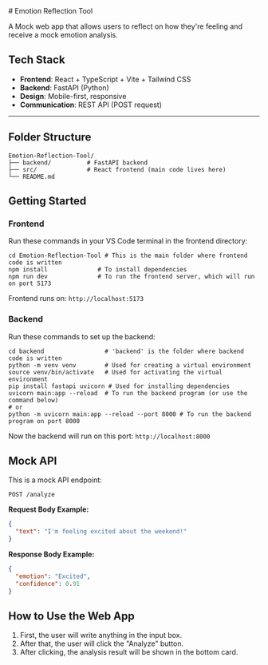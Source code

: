 <md>
# Emotion Reflection Tool

A Mock web app that allows users to reflect on how they're feeling and receive a mock emotion analysis.

## Tech Stack

- **Frontend**: React + TypeScript + Vite + Tailwind CSS
- **Backend**: FastAPI (Python)
- **Design**: Mobile-first, responsive
- **Communication**: REST API (POST request)


---

## Folder Structure

```plaintext
Emotion-Reflection-Tool/
├── backend/          # FastAPI backend
├── src/              # React frontend (main code lives here)
└── README.md
```

## Getting Started

### Frontend

Run these commands in your VS Code terminal in the frontend directory:

```shellscript
cd Emotion-Reflection-Tool # This is the main folder where frontend code is written
npm install              # To install dependencies
npm run dev              # To run the frontend server, which will run on port 5173
```

Frontend runs on: `http://localhost:5173`

### Backend

Run these commands to set up the backend:

```shellscript
cd backend                 # 'backend' is the folder where backend code is written
python -m venv venv        # Used for creating a virtual environment
source venv/bin/activate   # Used for activating the virtual environment
pip install fastapi uvicorn # Used for installing dependencies
uvicorn main:app --reload  # To run the backend program (or use the command below)
# or
python -m uvicorn main:app --reload --port 8000 # To run the backend program on port 8000
```

Now the backend will run on this port: `http://localhost:8000`

## Mock API

This is a mock API endpoint:

`POST /analyze`

**Request Body Example:**

```json
{
  "text": "I'm feeling excited about the weekend!"
}
```

**Response Body Example:**

```json
{
  "emotion": "Excited",
  "confidence": 0.91
}
```

## How to Use the Web App

1. First, the user will write anything in the input box.
2. After that, the user will click the "Analyze" button.
3. After clicking, the analysis result will be shown in the bottom card.


</md>